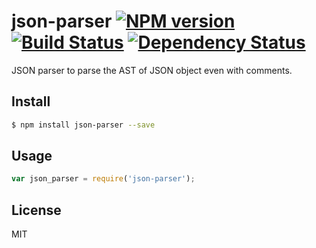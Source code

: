 # json-parser [![NPM version](https://badge.fury.io/js/json-parser.svg)](http://badge.fury.io/js/json-parser) [![Build Status](https://travis-ci.org/kaelzhang/node-json-parser.svg?branch=master)](https://travis-ci.org/kaelzhang/node-json-parser) [![Dependency Status](https://gemnasium.com/kaelzhang/node-json-parser.svg)](https://gemnasium.com/kaelzhang/node-json-parser)

JSON parser to parse the AST of JSON object even with comments.

## Install

```sh
$ npm install json-parser --save
```

## Usage

```js
var json_parser = require('json-parser');
```

## License

MIT
